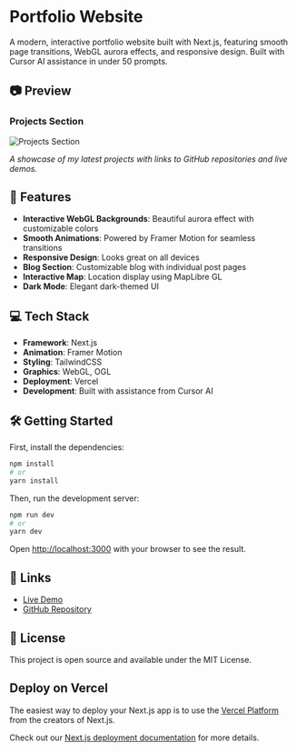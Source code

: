 # Portfolio Website

A modern, interactive portfolio website built with Next.js, featuring smooth page transitions, WebGL aurora effects, and responsive design. Built with Cursor AI assistance in under 50 prompts.

## 📷 Preview

### Projects Section
![Projects Section](public/images/projects-section.png)

*A showcase of my latest projects with links to GitHub repositories and live demos.*

## 🚀 Features

- **Interactive WebGL Backgrounds**: Beautiful aurora effect with customizable colors
- **Smooth Animations**: Powered by Framer Motion for seamless transitions
- **Responsive Design**: Looks great on all devices
- **Blog Section**: Customizable blog with individual post pages
- **Interactive Map**: Location display using MapLibre GL
- **Dark Mode**: Elegant dark-themed UI

## 💻 Tech Stack

- **Framework**: Next.js
- **Animation**: Framer Motion
- **Styling**: TailwindCSS
- **Graphics**: WebGL, OGL
- **Deployment**: Vercel
- **Development**: Built with assistance from Cursor AI

## 🛠️ Getting Started

First, install the dependencies:

```bash
npm install
# or
yarn install
```

Then, run the development server:

```bash
npm run dev
# or
yarn dev
```

Open [http://localhost:3000](http://localhost:3000) with your browser to see the result.

## 🔗 Links

- [Live Demo](https://rohan.vercel.app)
- [GitHub Repository](https://github.com/rohanongithub/Portfolio-ft.cursor)

## 📝 License

This project is open source and available under the MIT License.

## Deploy on Vercel

The easiest way to deploy your Next.js app is to use the [Vercel Platform](https://vercel.com/new?utm_medium=default-template&filter=next.js&utm_source=create-next-app&utm_campaign=create-next-app-readme) from the creators of Next.js.

Check out our [Next.js deployment documentation](https://nextjs.org/docs/app/building-your-application/deploying) for more details.
